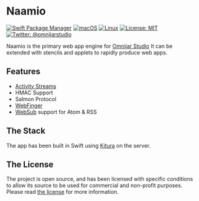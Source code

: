 # Naamio

[![Swift Package Manager](https://img.shields.io/badge/spm-compatible-brightgreen.svg?style=flat)](https://swift.org/package-manager)
[![macOS](https://img.shields.io/badge/os-macOS-green.svg?style=flat)]()
[![Linux](https://img.shields.io/badge/os-linux-green.svg?style=flat)]()
[![License: MIT](https://img.shields.io/badge/License-MIT-yellow.svg?style=flat)](https://opensource.org/licenses/MIT)
[![Twitter: @omnijarstudio](https://img.shields.io/badge/contact-@omnijarstudio-blue.svg?style=flat)](https://twitter.com/omnijarstudio)

Naamio is the primary web app engine for 
[Omnijar Studio](https://omnijar.studio "Omnijar Studio")
It can be extended with stencils and applets to rapidly produce web apps.

## Features

* [Activity Streams](http://activitystrea.ms/)
* HMAC Support
* Salmon Protocol
* [WebFinger](https://www.packetizer.com/ws/webfinger/)
* [WebSub](https://w3c.github.io/websub/) support for Atom & RSS

## The Stack

The app has been built in Swift using [Kitura](https://github.com/IBM-Swift/Kitura)
on the server.

## The License

The project is open source, and has been licensed with specific conditions 
to allow its source to be used for commercial and non-profit purposes. Please 
read [the license](./LICENSE.md "the license") for more information.
